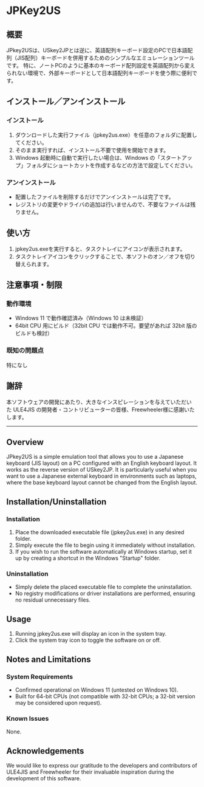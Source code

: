 # JPKey2US

## 概要
JPkey2USは、USkey2JPとは逆に、英語配列キーボード設定のPCで日本語配列（JIS配列）キーボードを併用するためのシンプルなエミュレーションツールです。
特に、ノートPCのように基本のキーボード配列設定を英語配列から変えられない環境で、外部キーボードとして日本語配列キーボードを使う際に便利です。

## インストール／アンインストール
### インストール
1. ダウンロードした実行ファイル（jpkey2us.exe）を任意のフォルダに配置してください。
2. そのまま実行すれば、インストール不要で使用を開始できます。
3. Windows 起動時に自動で実行したい場合は、Windows の「スタートアップ」フォルダにショートカットを作成するなどの方法で設定してください。

### アンインストール
- 配置したファイルを削除するだけでアンインストールは完了です。
- レジストリの変更やドライバの追加は行いませんので、不要なファイルは残りません。

## 使い方
1. jpkey2us.exeを実行すると、タスクトレイにアイコンが表示されます。
2. タスクトレイアイコンをクリックすることで、本ソフトのオン／オフを切り替えられます。

## 注意事項・制限
### 動作環境
- Windows 11 で動作確認済み（Windows 10 は未検証）
- 64bit CPU 用にビルド（32bit CPU では動作不可。要望があれば 32bit 版のビルドも検討）

### 既知の問題点
特になし

## 謝辞
本ソフトウェアの開発にあたり、大きなインスピレーションを与えていただいた ULE4JIS の開発者・コントリビューターの皆様、Freewheeler様に感謝いたします。

---

## Overview
JPkey2US is a simple emulation tool that allows you to use a Japanese keyboard (JIS layout) on a PC configured with an English keyboard layout. It works as the reverse version of USkey2JP.
It is particularly useful when you want to use a Japanese external keyboard in environments such as laptops, where the base keyboard layout cannot be changed from the English layout.

## Installation/Uninstallation
### Installation
1. Place the downloaded executable file (jpkey2us.exe) in any desired folder.
2. Simply execute the file to begin using it immediately without installation.
3. If you wish to run the software automatically at Windows startup, set it up by creating a shortcut in the Windows "Startup" folder.

### Uninstallation
- Simply delete the placed executable file to complete the uninstallation.
- No registry modifications or driver installations are performed, ensuring no residual unnecessary files.

## Usage
1. Running jpkey2us.exe will display an icon in the system tray.
2. Click the system tray icon to toggle the software on or off.

## Notes and Limitations

### System Requirements
- Confirmed operational on Windows 11 (untested on Windows 10).
- Built for 64-bit CPUs (not compatible with 32-bit CPUs; a 32-bit version may be considered upon request).

### Known Issues
None.

## Acknowledgements
We would like to express our gratitude to the developers and contributors of ULE4JIS and Freewheeler for their invaluable inspiration during the development of this software.

